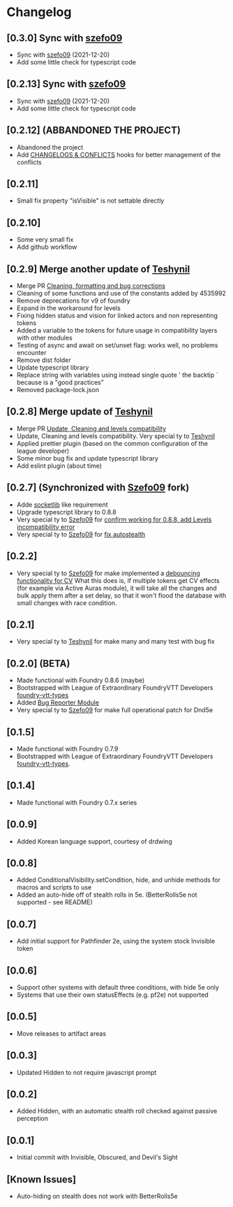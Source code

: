# Changelog


## [0.3.0] Sync with [szefo09](https://github.com/szefo09/conditional-visibility)

- Sync with [szefo09](https://github.com/szefo09/conditional-visibility) (2021-12-20)
- Add some little check for typescript code

## [0.2.13] Sync with [szefo09](https://github.com/szefo09/conditional-visibility)

- Sync with [szefo09](https://github.com/szefo09/conditional-visibility) (2021-12-20)
- Add some little check for typescript code

## [0.2.12] (ABBANDONED THE PROJECT)

- Abandoned the project
- Add [CHANGELOGS & CONFLICTS](https://github.com/theripper93/libChangelogs) hooks for better management of the conflicts

## [0.2.11] 

- Small fix property "isVisible" is not settable directly

## [0.2.10] 

- Some very small fix
- Add github workflow

## [0.2.9] Merge another update of [Teshynil](https://github.com/Teshynil)

- Merge PR [Cleaning, formatting and bug corrections](https://github.com/p4535992/conditional-visibility/pull/3)
- Cleaning of some functions and use of the constants added by 4535992
- Remove deprecations for v9 of foundry
- Expand in the workaround for levels
- Fixing hidden status and vision for linked actors and non representing tokens
- Added a variable to the tokens for future usage in compatibility layers with other modules
- Testing of async and await on set/unset flag: works well, no problems encounter
- Remove dist folder
- Update typescript library
- Replace string with variables using instead single quote ' the backtip ` because is a "good practices"
- Removed package-lock.json

## [0.2.8] Merge update of [Teshynil](https://github.com/Teshynil)

- Merge PR [Update, Cleaning and levels compatibility](https://github.com/p4535992/conditional-visibility/pull/2/)
- Update, Cleaning and levels compatibility. Very special ty to  [Teshynil](https://github.com/Teshynil)
- Applied prettier plugin (based on the common configuration of the league developer)
- Some minor bug fix and update typescript library
- Add eslint plugin (about time)

## [0.2.7] (Synchronized with [Szefo09](https://github.com/szefo09) fork)

- Adde [socketlib](https://github.com/manuelVo/foundryvtt-socketlib) like requirement
- Upgrade typescript library to 0.8.8
- Very special ty to [Szefo09](https://github.com/szefo09) for [confirm working for 0.8.8, add Levels incompatibility error](https://github.com/szefo09/conditional-visibility/commit/6a031ef537ea580e478e6249fcff38f635b23a03)
- Very special ty to [Szefo09](https://github.com/szefo09) for [fix autostealth](https://github.com/szefo09/conditional-visibility/commit/3cbde848c9d1c1a6982e2210a8e32ab87bd2dcc4)

## [0.2.2]

- Very special ty to [Szefo09](https://github.com/szefo09) for make implemented a [debouncing functionality for CV](https://github.com/szefo09/conditional-visibility/commit/c2f3b9aa20d3bf4c37aec8e9eaf83b76bd532521)
What this does is, if multiple tokens get CV effects (for example via Active Auras module), it will take all the changes and bulk apply them after a set delay, so that it won't flood the database with small changes with race condition.

## [0.2.1]

- Very special ty to [Teshynil](https://github.com/Teshynil) for make many and many test with bug fix

## [0.2.0] (BETA)

- Made functional with Foundry 0.8.6 (maybe)
- Bootstrapped with League of Extraordinary FoundryVTT Developers  [foundry-vtt-types](https://github.com/League-of-Foundry-Developers/foundry-vtt-types)
- Added [Bug Reporter Module](https://foundryvtt.com/packages/bug-reporter/)
- Very special ty to [Szefo09](https://github.com/szefo09) for make full operational patch for Dnd5e

## [0.1.5]

-  Made functional with Foundry 0.7.9
-  Bootstrapped with League of Extraordinary FoundryVTT Developers  [foundry-vtt-types](https://github.com/League-of-Foundry-Developers/foundry-vtt-types).

## [0.1.4]
- Made functional with Foundry 0.7.x series

## [0.0.9]
- Added Korean language support, courtesy of drdwing
  
## [0.0.8]
- Added ConditionalVisibility.setCondition, hide, and unhide methods for macros and scripts to use
- Added an auto-hide off of stealth rolls in 5e.  (BetterRolls5e not supported - see README)

## [0.0.7]
- Add initial support for Pathfinder 2e, using the system stock Invisible token

## [0.0.6]
- Support other systems with default three conditions, with hide 5e only
- Systems that use their own statusEffects (e.g. pf2e) not supported
  
## [0.0.5]
- Move releases to artifact areas

## [0.0.3]
- Updated Hidden to not require javascript prompt

## [0.0.2]
- Added Hidden, with an automatic stealth roll checked against passive perception

## [0.0.1]
- Initial commit with Invisible, Obscured, and Devil's Sight

## [Known Issues]
- Auto-hiding on stealth does not work with BetterRolls5e
